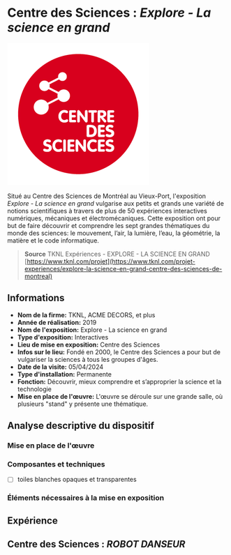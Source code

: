 # Centre des Sciences : *Explore - La science en grand*

![photo](media/logo.png)

Situé au Centre des Sciences de Montréal au Vieux-Port, l'exposition *Explore - La science en grand* vulgarise aux petits et grands une variété de notions scientifiques à travers de plus de 50 expériences interactives numériques, mécaniques et électromécaniques. Cette exposition ont pour but de faire découvrir et comprendre les sept grandes thématiques du monde des sciences: le mouvement, l’air, la lumière, l’eau, la géométrie, la matière et le code informatique.

> **Source** TKNL Expériences - EXPLORE - LA SCIENCE EN GRAND [https://www.tknl.com/projet](https://www.tknl.com/projet-experiences/explore-la-science-en-grand-centre-des-sciences-de-montreal)

## Informations

- **Nom de la firme:** TKNL, ACME DECORS, et plus 
- **Année de réalisation:** 2019
- **Nom de l'exposition:** Explore - La science en grand
- **Type d'exposition:** Interactives
- **Lieu de mise en exposition:** Centre des Sciences
- **Infos sur le lieu:** Fondé en 2000, le Centre des Sciences a pour but de vulgariser la sciences à tous les groupes d'âges.
- **Date de la visite:** 05/04/2024
- **Type d'installation:** Permanente
- **Fonction:** Découvrir, mieux comprendre et s’approprier la science et la technologie
- **Mise en place de l'œuvre:** L'œuvre se déroule sur une grande salle, où plusieurs "stand" y présente une thématique.

## Analyse descriptive du dispositif

### Mise en place de l'œuvre

### Composantes et techniques
- [ ] toiles blanches opaques et transparentes

### Éléments nécessaires à la mise en exposition

## Expérience 


## Centre des Sciences : *ROBOT DANSEUR*
